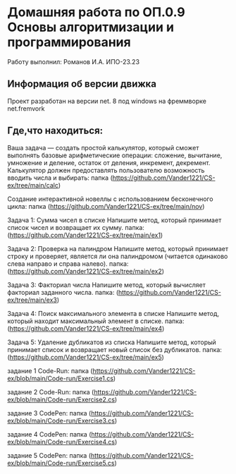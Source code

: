 # Домашняя работа по ОП.0.9 Основы алгоритмизации и программирования
Работу выполнил: Романов И.А. ИПО-23.23
## Информация об версии движка
Проект разработан на версии net. 8 под windows на фреммворке net.fremvork
## Где,что находиться:
Ваша задача — создать простой калькулятор, который сможет выполнять базовые арифметические операции: сложение, вычитание, умножение и деление, остаток от деления, инкремент, декремент. Калькулятор должен предоставлять пользователю возможность вводить числа и выбирать: папка (https://github.com/Vander1221/CS-ex/tree/main/calc)

Создание интерактивной новеллы с использованием бесконечного цикла: папка (https://github.com/Vander1221/CS-ex/tree/main/nov)

Задача 1: Сумма чисел в списке
Напишите метод, который принимает список чисел и возвращает их сумму. папка: (https://github.com/Vander1221/CS-ex/tree/main/ex1)

Задача 2: Проверка на палиндром
Напишите метод, который принимает строку и проверяет, является ли она палиндромом (читается одинаково слева направо и справа налево). папка: (https://github.com/Vander1221/CS-ex/tree/main/ex2)

Задача 3: Факториал числа
Напишите метод, который вычисляет факториал заданного числа. папка: (https://github.com/Vander1221/CS-ex/tree/main/ex3)

Задача 4: Поиск максимального элемента в списке
Напишите метод, который находит максимальный элемент в списке. папка: (https://github.com/Vander1221/CS-ex/tree/main/ex4)

Задача 5: Удаление дубликатов из списка
Напишите метод, который принимает список и возвращает новый список без дубликатов. папка: (https://github.com/Vander1221/CS-ex/tree/main/ex5)

задание 1 Code-Run: папка (https://github.com/Vander1221/CS-ex/blob/main/Code-run/Exercise1.cs)

задание 2 Code-Run: папка (https://github.com/Vander1221/CS-ex/blob/main/Code-run/Exercise2.cs)

задание 3 CodePen: папка (https://github.com/Vander1221/CS-ex/blob/main/Code-run/Exercise3.cs)

задание 4 CodePen: папка (https://github.com/Vander1221/CS-ex/blob/main/Code-run/Exercise4.cs)

задание 5 CodePen: папка (https://github.com/Vander1221/CS-ex/blob/main/Code-run/Exercise5.cs)
